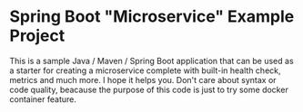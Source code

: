 # Spring Boot "Microservice" Example Project

This is a sample Java / Maven / Spring Boot application that can be used as a starter for creating a microservice complete with built-in health check, metrics and much more. I hope it helps you. 
Don't care about syntax or code quality, beacause the purpose of this code is just to try some docker container feature.

